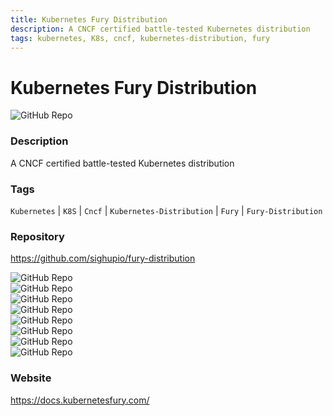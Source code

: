 ```yaml
---
title: Kubernetes Fury Distribution
description: A CNCF certified battle-tested Kubernetes distribution
tags: kubernetes, K8s, cncf, kubernetes-distribution, fury
---
```

        

# Kubernetes Fury Distribution

![GitHub Repo](https://img.shields.io/static/v1?label=category&message=opensource&color=green)

### Description

A CNCF certified battle-tested Kubernetes distribution

### Tags

`Kubernetes` | `K8S` | `Cncf` | `Kubernetes-Distribution` | `Fury` | `Fury-Distribution`

### Repository

https://github.com/sighupio/fury-distribution

![GitHub Repo](https://img.shields.io/github/stars/sighupio/fury-distribution?style=social)<br />![GitHub Repo](https://img.shields.io/github/forks/sighupio/fury-distribution?style=social)<br />![GitHub Repo](https://img.shields.io/github/v/tag/sighupio/fury-distribution?style=social)<br />![GitHub Repo](https://img.shields.io/github/contributors/sighupio/fury-distribution)<br />![GitHub Repo](https://img.shields.io/github/issues-pr/sighupio/fury-distribution)<br />![GitHub Repo](https://img.shields.io/github/issues/sighupio/fury-distribution)<br />![GitHub Repo](https://img.shields.io/github/license/sighupio/fury-distribution)<br />![GitHub Repo](https://img.shields.io/github/last-commit/sighupio/fury-distribution)<br />

### Website

https://docs.kubernetesfury.com/